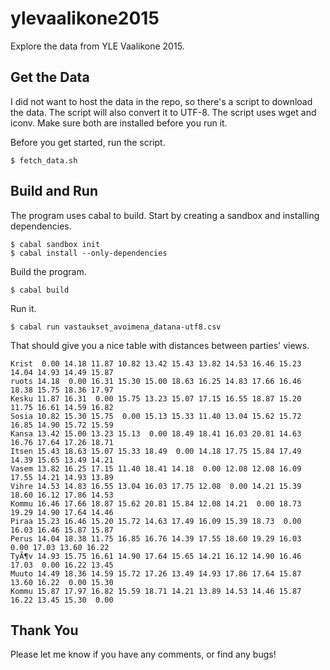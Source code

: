# ylevaalikone2015

Explore the data from YLE Vaalikone 2015.

## Get the Data

I did not want to host the data in the repo, so there's a script to download the data. The script will also convert it to UTF-8. The script uses wget and iconv. Make sure both are installed before you run it.

Before you get started, run the script.

    $ fetch_data.sh

## Build and Run

The program uses cabal to build. Start by creating a sandbox and installing dependencies.

    $ cabal sandbox init
    $ cabal install --only-dependencies

Build the program.

    $ cabal build

Run it.

    $ cabal run vastaukset_avoimena_datana-utf8.csv

That should give you a nice table with distances between parties' views.

    Krist  0.00 14.18 11.87 10.82 13.42 15.43 13.82 14.53 16.46 15.23 14.04 14.93 14.49 15.87
    ruots 14.18  0.00 16.31 15.30 15.00 18.63 16.25 14.83 17.66 16.46 18.38 15.75 18.36 17.97
    Kesku 11.87 16.31  0.00 15.75 13.23 15.07 17.15 16.55 18.87 15.20 11.75 16.61 14.59 16.82
    Sosia 10.82 15.30 15.75  0.00 15.13 15.33 11.40 13.04 15.62 15.72 16.85 14.90 15.72 15.59
    Kansa 13.42 15.00 13.23 15.13  0.00 18.49 18.41 16.03 20.81 14.63 16.76 17.64 17.26 18.71
    Itsen 15.43 18.63 15.07 15.33 18.49  0.00 14.18 17.75 15.84 17.49 14.39 15.65 13.49 14.21
    Vasem 13.82 16.25 17.15 11.40 18.41 14.18  0.00 12.08 12.08 16.09 17.55 14.21 14.93 13.89
    Vihre 14.53 14.83 16.55 13.04 16.03 17.75 12.08  0.00 14.21 15.39 18.60 16.12 17.86 14.53
    Kommu 16.46 17.66 18.87 15.62 20.81 15.84 12.08 14.21  0.00 18.73 19.29 14.90 17.64 14.46
    Piraa 15.23 16.46 15.20 15.72 14.63 17.49 16.09 15.39 18.73  0.00 16.03 16.46 15.87 15.87
    Perus 14.04 18.38 11.75 16.85 16.76 14.39 17.55 18.60 19.29 16.03  0.00 17.03 13.60 16.22
    TyÃ¶v 14.93 15.75 16.61 14.90 17.64 15.65 14.21 16.12 14.90 16.46 17.03  0.00 16.22 13.45
    Muuto 14.49 18.36 14.59 15.72 17.26 13.49 14.93 17.86 17.64 15.87 13.60 16.22  0.00 15.30
    Kommu 15.87 17.97 16.82 15.59 18.71 14.21 13.89 14.53 14.46 15.87 16.22 13.45 15.30  0.00
    
## Thank You

Please let me know if you have any comments, or find any bugs!
